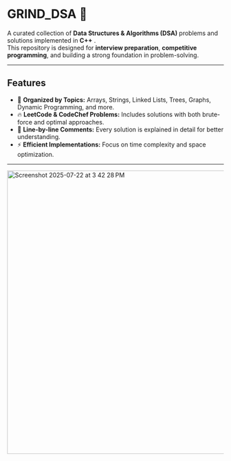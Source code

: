 # GRIND_DSA 🚀

A curated collection of **Data Structures & Algorithms (DSA)** problems and solutions implemented in **C++** .  
This repository is designed for **interview preparation**, **competitive programming**, and building a strong foundation in problem-solving.

---

## **Features**
- 📂 **Organized by Topics:** Arrays, Strings, Linked Lists, Trees, Graphs, Dynamic Programming, and more.
- 🔥 **LeetCode & CodeChef Problems:** Includes solutions with both brute-force and optimal approaches.
- 📝 **Line-by-line Comments:** Every solution is explained in detail for better understanding.
- ⚡ **Efficient Implementations:** Focus on time complexity and space optimization.

---

<img width="1046" height="659" alt="Screenshot 2025-07-22 at 3 42 28 PM" src="https://github.com/user-attachments/assets/650e199a-d05f-4950-8640-88d93778c21b" />
